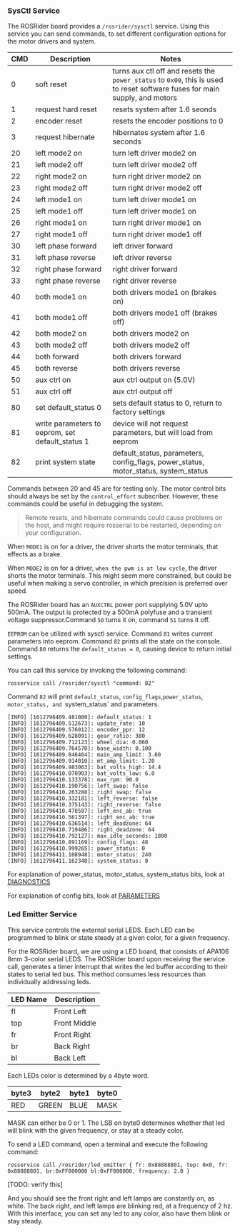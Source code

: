 ### SysCtl Service

The ROSRider board provides a `/rosrider/sysctl` service. Using this service you can send commands, to set different configuration options for the motor drivers and system.

| CMD  | Description            | Notes   |
| ---- | ---------------------- |-------- |
| 0    | soft reset             | turns aux ctl off and resets the `power_status` to `0x00`, this is used to reset software fuses for main supply, and motors|
| 1    | request hard reset     | resets system after 1.6 seonds |
| 2    | encoder reset          | resets the encoder positions to 0 |
| 3    | request hibernate      | hibernates system after 1.6 seconds |
| 20   | left mode2 on          | turn left driver mode2 on |
| 21   | left mode2 off         | turn left driver mode2 off | 
| 22   | right mode2 on         | turn right driver mode2 on |
| 23   | right mode2 off        | turn right driver mode2 off |
| 24   | left mode1 on          | turn left driver mode1 on |
| 25   | left mode1 off         | turn left driver mode1 on |
| 26   | right mode1 on         | turn right driver mode1 on |
| 27   | right mode1 off        | turn right driver mode1 off |
| 30   | left phase forward     | left driver forward |
| 31   | left phase reverse     | left driver reverse |
| 32   | right phase forward    | right driver forward |
| 33   | right phase reverse    | right driver reverse |
| 40   | both mode1 on          | both drivers mode1 on (brakes on) |
| 41   | both mode1 off         | both drivers mode1 off (brakes off) |
| 42   | both mode2 on          | both drivers mode2 on |
| 43   | both mode2 off         | both drivers mode2 off |
| 44   | both forward           | both drivers forward |
| 45   | both reverse           | both drivers reverse |
| 50   | aux ctrl on            | aux ctrl output on (5.0V) |
| 51   | aux ctrl off           | aux ctrl output off |
| 80   | set default_status 0   | sets default status to 0, return to factory settings |
| 81   | write parameters to eeprom, set default_status 1 | device will not request parameters, but will load from eeprom|
| 82   | print system state     | default_status, parameters, config_flags, power_status, motor_status, system_status |


Commands between 20 and 45 are for testing only. The motor control bits should always be set by the `control_effort` subscriber. However, these commands could be useful in debugging the system.

>Remote resets, and hibernate commands could cause problems on the host, and might require rosserial to be restarted, depending on your configuration.

When `MODE1` is on for a driver, the driver shorts the motor terminals, that effects as a brake.

When `MODE2` is on for a driver, `when the pwm is at low cycle`, the driver shorts the motor terminals. This might seem more constrained, but could be useful when making a servo controller, in which precision is preferred over speed.

The ROSRider board has an `AUXCTRL` power port supplying 5.0V upto 500mA. The output is protected by a 500mA polyfuse and a transient voltage suppressor.Command `50` turns it on, command `51` turns it off.

`EEPROM` can be utilized with sysctl service. Command `81` writes current parameters into eeprom. Command `82` prints all the state on the console. Command `80` returns the `default_status = 0`, causing device to return initial settings.

You can call this service by invoking the following command:

    rosservice call /rosrider/sysctl "command: 82"

Command `82` will print  `default_status`, `config_flags`,`power_status`, `motor_status, and `system_status` and parameters.

```console
[INFO] [1612796409.481000]: default_status: 1
[INFO] [1612796409.512673]: update_rate: 10
[INFO] [1612796409.576012]: encoder_ppr: 12
[INFO] [1612796409.628091]: gear_ratio: 380
[INFO] [1612796409.712123]: wheel_dia: 0.060
[INFO] [1612796409.764570]: base_width: 0.100
[INFO] [1612796409.846464]: main_amp_limit: 3.60
[INFO] [1612796409.914010]: mt_amp_limit: 1.20
[INFO] [1612796409.983063]: bat_volts_high: 14.4
[INFO] [1612796410.070903]: bat_volts_low: 6.0
[INFO] [1612796410.133378]: max_rpm: 90.0
[INFO] [1612796410.190756]: left_swap: false
[INFO] [1612796410.263288]: right_swap: false
[INFO] [1612796410.332181]: left_reverse: false
[INFO] [1612796410.375143]: right_reverse: false
[INFO] [1612796410.478587]: left_enc_ab: true
[INFO] [1612796410.561397]: right_enc_ab: true
[INFO] [1612796410.636514]: left_deadzone: 64
[INFO] [1612796410.719486]: right_deadzone: 64
[INFO] [1612796410.792127]: max_idle_seconds: 1800
[INFO] [1612796410.891169]: config_flags: 48
[INFO] [1612796410.999265]: power_status: 0
[INFO] [1612796411.108948]: motor_status: 240
[INFO] [1612796411.162348]: system_status: 0

```

For explanation of power_status, motor_status, system_status bits, look at [DIAGNOSTICS](DIAG.md)

For explanation of config bits, look at [PARAMETERS](PARAMS.md)

### Led Emitter Service

This service controls the external serial LEDS. Each LED can be programmed to blink or state steady at a given color, for a given frequency.

For the ROSRider board, we are using a LED board, that consists of APA106 8mm 3-color serial LEDS. The ROSRider board upon receiving the service call, generates
a timer interrupt that writes the led buffer according to their states to serial led bus. This method consumes less resources than individually addressing leds.

| LED Name | Description  |
| -------- | ------------ |
| fl       | Front Left   |
| top      | Front Middle |
| fr       | Front Right  |
| br       | Back Right   |
| bl       | Back Left    |

Each LEDs color is determined by a 4byte word.

| byte3 | byte2 | byte1 | byte0 |
| ----- | ----- | ----- | ----- |
| RED   | GREEN | BLUE  | MASK  |

MASK can either be 0 or 1. The LSB on byte0 determines whether that led will blink with the given frequency, or stay at a steady color.

To send a LED command, open a terminal and execute the following command: 

    rosservice call /rosrider/led_emitter { fr: 0x88888801, top: 0x0, fr: 0x88888801, br:0xFF000000 bl:0xFF000000, frequency: 2.0 }

[TODO: verify this]

And you should see the front right and left lamps are constantly on, as white. The back right, and left lamps are blinking red, at a frequency of 2 hz. With this interface,
you can set any led to any color, also have them blink or stay steady.
